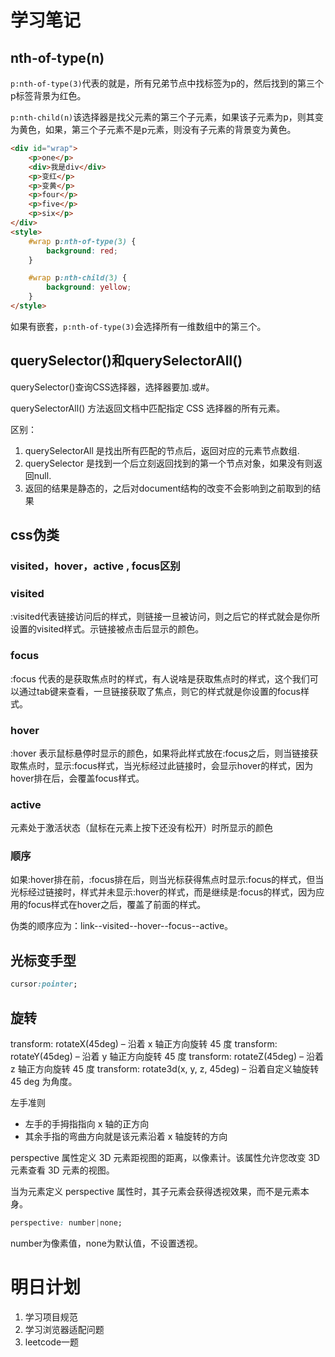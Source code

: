 # 学习笔记

## nth-of-type(n)

`p:nth-of-type(3)`代表的就是，所有兄弟节点中找标签为p的，然后找到的第三个p标签背景为红色。

`p:nth-child(n)`该选择器是找父元素的第三个子元素，如果该子元素为p，则其变为黄色，如果，第三个子元素不是p元素，则没有子元素的背景变为黄色。

```html
<div id="wrap">
    <p>one</p>
    <div>我是div</div>
    <p>变红</p>
    <p>变黄</p>
    <p>four</p>
    <p>five</p>
    <p>six</p>
</div>
<style>
    #wrap p:nth-of-type(3) {
        background: red;
    }

    #wrap p:nth-child(3) {
        background: yellow;
    }
</style>
```

如果有嵌套，`p:nth-of-type(3)`会选择所有一维数组中的第三个。

## querySelector()和querySelectorAll() 

querySelector()查询CSS选择器，选择器要加.或#。

querySelectorAll() 方法返回文档中匹配指定 CSS 选择器的所有元素。

区别：

1. querySelectorAll 是找出所有匹配的节点后，返回对应的元素节点数组.
2. querySelector 是找到一个后立刻返回找到的第一个节点对象，如果没有则返回null.
3. 返回的结果是静态的，之后对document结构的改变不会影响到之前取到的结果

## css伪类

### visited，hover，active , focus区别

### visited

:visited代表链接访问后的样式，则链接一旦被访问，则之后它的样式就会是你所设置的visited样式。示链接被点击后显示的颜色。

### focus

:focus 代表的是获取焦点时的样式，有人说啥是获取焦点时的样式，这个我们可以通过tab键来查看，一旦链接获取了焦点，则它的样式就是你设置的focus样式。

### hover

:hover 表示鼠标悬停时显示的颜色，如果将此样式放在:focus之后，则当链接获取焦点时，显示:focus样式，当光标经过此链接时，会显示hover的样式，因为hover排在后，会覆盖focus样式。

### active

元素处于激活状态（鼠标在元素上按下还没有松开）时所显示的颜色

### 顺序

如果:hover排在前，:focus排在后，则当光标获得焦点时显示:focus的样式，但当光标经过链接时，样式并未显示:hover的样式，而是继续是:focus的样式，因为应用的focus样式在hover之后，覆盖了前面的样式。

伪类的顺序应为：link--visited--hover--focus--active。

## 光标变手型

```css
cursor:pointer;
```

## 旋转

transform: rotateX(45deg) – 沿着 x 轴正方向旋转 45 度
transform: rotateY(45deg) – 沿着 y 轴正方向旋转 45 度
transform: rotateZ(45deg) – 沿着 z 轴正方向旋转 45 度
transform: rotate3d(x, y, z, 45deg) – 沿着自定义轴旋转 45 deg 为角度。

左手准则

- 左手的手拇指指向 x 轴的正方向
- 其余手指的弯曲方向就是该元素沿着 x 轴旋转的方向

perspective 属性定义 3D 元素距视图的距离，以像素计。该属性允许您改变 3D 元素查看 3D 元素的视图。

当为元素定义 perspective 属性时，其子元素会获得透视效果，而不是元素本身。

```css
perspective: number|none;
```

number为像素值，none为默认值，不设置透视。

# 明日计划

1. 学习项目规范
2. 学习浏览器适配问题
3. leetcode一题